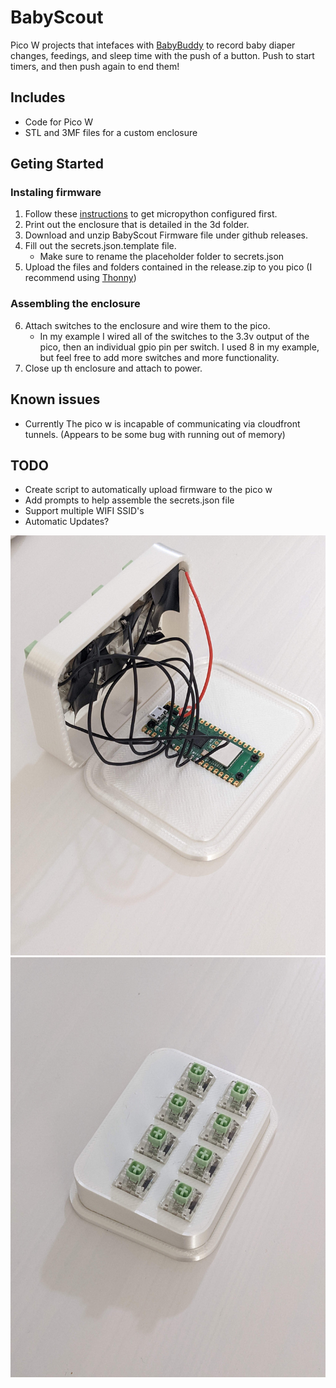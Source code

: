 # BabyScout

Pico W projects that intefaces with [BabyBuddy](https://github.com/babybuddy/babybuddy)  to record baby diaper changes, feedings, and sleep time with the push of a button. Push to start timers, and then push again to end them!

## Includes
* Code for Pico W
* STL and 3MF files for a custom enclosure

## Geting Started

### Instaling firmware
1) Follow these [instructions](https://micropython.org/download/rp2-pico-w/) to get micropython configured first.
2) Print out the enclosure that is detailed in the 3d folder. 
3) Download and unzip BabyScout Firmware file under github releases.
4) Fill out the secrets.json.template file.
    * Make sure to rename the placeholder folder to secrets.json
5) Upload the files and folders contained in the release.zip to you pico (I recommend using [Thonny](https://thonny.org/))

### Assembling the enclosure
6) Attach switches to the enclosure and wire them to the pico.
    * In my example I wired all of the switches to the 3.3v output of the pico, then an individual gpio pin per switch. I used 8 in my example, but feel free to add more switches and more functionality.
7) Close up th enclosure and attach to power.
 
## Known issues
* Currently The pico w is incapable of communicating via cloudfront tunnels. (Appears to be some bug with running out of memory)

## TODO
* Create script to automatically upload firmware to the pico w
* Add prompts to help assemble the secrets.json file
* Support multiple WIFI SSID's
* Automatic Updates?

![Opened Enclosure](assets/Inside.jpg?raw=true "Title")
![Closed Enclosure](assets/Assembled.jpg?raw=true "Title")
